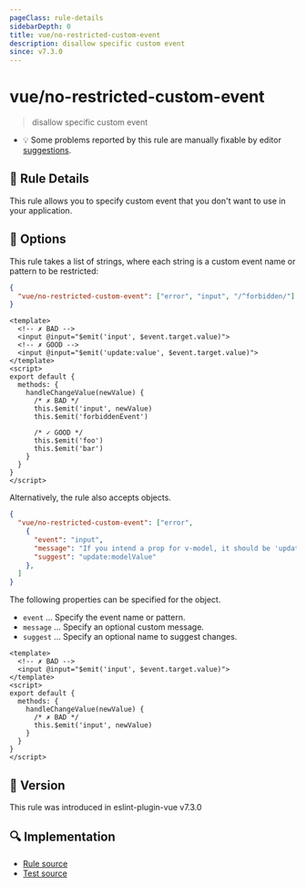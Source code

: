 ```yaml
---
pageClass: rule-details
sidebarDepth: 0
title: vue/no-restricted-custom-event
description: disallow specific custom event
since: v7.3.0
---
```

# vue/no-restricted-custom-event

> disallow specific custom event

- :bulb: Some problems reported by this rule are manually fixable by editor [suggestions](https://eslint.org/docs/developer-guide/working-with-rules#providing-suggestions).

## :book: Rule Details

This rule allows you to specify custom event that you don't want to use in your application.

## :wrench: Options

This rule takes a list of strings, where each string is a custom event name or pattern to be restricted:

```json
{
  "vue/no-restricted-custom-event": ["error", "input", "/^forbidden/"]
}
```

<eslint-code-block :rules="{'vue/no-restricted-custom-event': ['error', 'input', '/^forbidden/']}">

```vue
<template>
  <!-- ✗ BAD -->
  <input @input="$emit('input', $event.target.value)">
  <!-- ✗ GOOD -->
  <input @input="$emit('update:value', $event.target.value)">
</template>
<script>
export default {
  methods: {
    handleChangeValue(newValue) {
      /* ✗ BAD */
      this.$emit('input', newValue)
      this.$emit('forbiddenEvent')

      /* ✓ GOOD */
      this.$emit('foo')
      this.$emit('bar')
    }
  }
}
</script>
```

</eslint-code-block>


Alternatively, the rule also accepts objects.

```json
{
  "vue/no-restricted-custom-event": ["error",
    {
      "event": "input",
      "message": "If you intend a prop for v-model, it should be 'update:modelValue' in Vue 3.",
      "suggest": "update:modelValue"
    },
  ]
}
```

The following properties can be specified for the object.

- `event` ... Specify the event name or pattern.
- `message` ... Specify an optional custom message.
- `suggest` ... Specify an optional name to suggest changes.

<eslint-code-block :rules="{'vue/no-restricted-custom-event': ['error', { event: 'input', message: 'If you intend a prop for v-model, it should be \'update:modelValue\' in Vue 3.', suggest: 'update:modelValue'}]}">

```vue
<template>
  <!-- ✗ BAD -->
  <input @input="$emit('input', $event.target.value)">
</template>
<script>
export default {
  methods: {
    handleChangeValue(newValue) {
      /* ✗ BAD */
      this.$emit('input', newValue)
    }
  }
}
</script>
```

</eslint-code-block>

## :rocket: Version

This rule was introduced in eslint-plugin-vue v7.3.0

## :mag: Implementation

- [Rule source](https://github.com/vuejs/eslint-plugin-vue/blob/master/lib/rules/no-restricted-custom-event.js)
- [Test source](https://github.com/vuejs/eslint-plugin-vue/blob/master/tests/lib/rules/no-restricted-custom-event.js)
